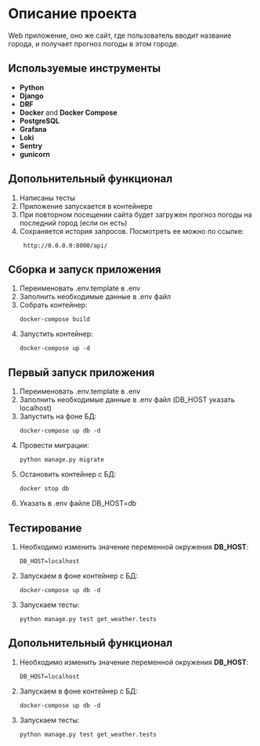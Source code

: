 # Описание проекта
Web приложение, оно же сайт, где пользователь вводит название города, и получает прогноз погоды в этом городе.


## Используемые инструменты
* **Python**
* **Django**
* **DRF**
* **Docker** and **Docker Compose**
* **PostgreSQL**
* **Grafana**
* **Loki**
* **Sentry**
* **gunicorn**

## Допольнительный функционал

1. Написаны тесты
2. Приложение запускается в контейнере
3. При повторном посещении сайта будет загружен прогноз погоды на последний город (если он есть)
4. Сохраняется история запросов. Посмотреть ее можно по ссылке: 
   ```
    http://0.0.0.0:8000/api/
    ```


## Сборка и запуск приложения
1. Переименовать .env.template в .env
2. Заполнить необходимые данные в .env файл
3. Собрать контейнер:
    ```
    docker-compose build
    ```
4. Запустить контейнер:
    ```
    docker-compose up -d
    ```

## Первый запуск приложения
1. Переименовать .env.template в .env
2. Заполнить необходимые данные в .env файл (DB_HOST указать localhost)
3. Запустить на фоне БД:
    ```
    docker-compose up db -d
    ```
4. Провести миграции:
   ```
   python manage.py migrate
   ```
5. Остановить контейнер с БД:
    ```
    docker stop db
    ```
6. Указать в .env файле DB_HOST=db


## Тестирование

1. Необходимо изменить значение переменной окружения **DB_HOST**:
    ```
   DB_HOST=localhost
   ```
2. Запускаем в фоне контейнер с БД:
    ```
    docker-compose up db -d
    ```
3. Запускаем тесты:
    ```
    python manage.py test get_weather.tests
    ```
   
## Допольнительный функционал

1. Необходимо изменить значение переменной окружения **DB_HOST**:
    ```
   DB_HOST=localhost
   ```
2. Запускаем в фоне контейнер с БД:
    ```
    docker-compose up db -d
    ```
3. Запускаем тесты:
    ```
    python manage.py test get_weather.tests
    ```